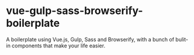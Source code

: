 # vue-gulp-sass-browserify-boilerplate
A boilerplate using Vue.js, Gulp, Sass and Browserify, with a bunch of bulit-in components that make your life easier.
